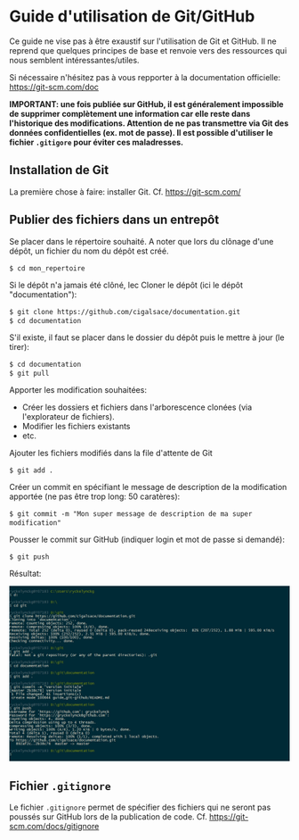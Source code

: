 # Guide d'utilisation de Git/GitHub

Ce guide ne vise pas à être exaustif sur l'utilisation de Git et GitHub. Il ne reprend que quelques principes de base et renvoie vers des ressources qui nous semblent intéressantes/utiles.

Si nécessaire n'hésitez pas à vous repporter à la documentation officielle: https://git-scm.com/doc

**IMPORTANT: une fois publiée sur GitHub, il est généralement impossible de supprimer complètement une information car elle reste dans l'historique des modifications. Attention de ne pas transmettre via Git des données confidentielles (ex. mot de passe). Il est possible d'utiliser le fichier `.gitigore` pour éviter ces maladresses.** 


## Installation de Git

La première chose à faire: installer Git.
Cf. https://git-scm.com/


## Publier des fichiers dans un entrepôt

Se placer dans le répertoire souhaité.
A noter que lors du clônage d'une dépôt, un fichier du nom du dépôt est créé.

```
$ cd mon_repertoire
```

Si le dépôt n'a jamais été clôné, lec Cloner le dépôt (ici le dépôt "documentation"):

```
$ git clone https://github.com/cigalsace/documentation.git
$ cd documentation
```

S'il existe, il faut se placer dans le dossier du dépôt puis le mettre à jour (le tirer):

```
$ cd documentation
$ git pull
```

Apporter les modification souhaitées:
- Créer les dossiers et fichiers dans l'arborescence clonées (via l'explorateur de fichiers).
- Modifier les fichiers existants
- etc.

Ajouter les fichiers modifiés dans la file d'attente de Git

```
$ git add .
```

Créer un commit en spécifiant le message de description de la modification apportée (ne pas être trop long: 50 caratères):

```
$ git commit -m "Mon super message de description de ma super modification"
```

Pousser le commit sur GitHub (indiquer login et mot de passe si demandé):

```
$ git push
```

Résultat:

![Publication.jpg](Publication.jpg)


## Fichier `.gitignore`

Le fichier `.gitignore` permet de spécifier des fichiers qui ne seront pas poussés sur GitHub lors de la publication de code.
Cf. https://git-scm.com/docs/gitignore